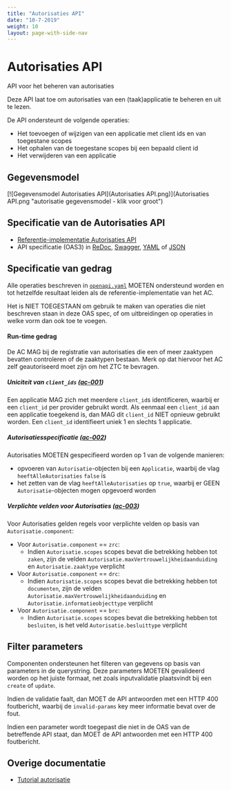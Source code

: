 ```yaml
---
title: "Autorisaties API"
date: "10-7-2019"
weight: 10
layout: page-with-side-nav
---
```


# Autorisaties API

API voor het beheren van autorisaties

Deze API laat toe om autorisaties van een (taak)applicatie te beheren en uit te lezen.

De API ondersteunt de volgende operaties:

- Het toevoegen of wijzigen van een applicatie met client ids en van toegestane scopes
- Het ophalen van de toegestane scopes bij een bepaald client id
- Het verwijderen van een applicatie

## Gegevensmodel

[![Gegevensmodel Autorisaties API](Autorisaties API.png)](Autorisaties API.png "autorisatie
gegevensmodel - klik voor groot")

## Specificatie van de Autorisaties API

- [Referentie-implementatie Autorisaties API](https://autorisaties-api.vng.cloud)
- API specificatie (OAS3) in [ReDoc][autorisaties-1.0.0-redoc],
  [Swagger][autorisaties-1.0.0-swagger],
  [YAML](https://autorisaties-api.vng.cloud/api/v1/schema/openapi.yaml) of
  [JSON](https://autorisaties-api.vng.cloud/api/v1/schema/openapi.json)

[autorisaties-1.0.0-redoc]: redoc-1.0.0
[autorisaties-1.0.0-swagger]: swagger-ui-1.0.0

## Specificatie van gedrag

Alle operaties beschreven in
[`openapi.yaml`](https://autorisaties-api.vng.cloud/api/v1/schema/openapi.yaml) MOETEN ondersteund
worden en tot hetzelfde resultaat leiden als de referentie-implementatie van het AC.

Het is NIET TOEGESTAAN om gebruik te maken van operaties die niet beschreven staan in deze OAS spec,
of om uitbreidingen op operaties in welke vorm dan ook toe te voegen.

#### Run-time gedrag

De AC MAG bij de registratie van autorisaties die een of meer zaaktypen bevatten controleren of de
zaaktypen bestaan. Merk op dat hiervoor het AC zelf geautoriseerd moet zijn om het ZTC te bevragen.

##### **<a name="ac-001">Uniciteit van `client_ids` ([ac-001](#ac-001))</a>**

Een applicatie MAG zich met meerdere `client_id`s identificeren, waarbij er een `client_id` per
provider gebruikt wordt. Als eenmaal een `client_id` aan een applicatie toegekend is, dan MAG dit
`client_id` NIET opnieuw gebruikt worden. Een `client_id` identifieert uniek 1 en slechts 1
applicatie.

##### **<a name="ac-002">Autorisatiesspecificatie ([ac-002](#ac-002))</a>**

Autorisaties MOETEN gespecifieerd worden op 1 van de volgende manieren:

- opvoeren van `Autorisatie`-objecten bij een `Applicatie`, waarbij de vlag `heeftAlleAutorisaties`
  `false` is
- het zetten van de vlag `heeftAlleAutorisaties` op `true`, waarbij er GEEN `Autorisatie`-objecten
  mogen opgevoerd worden

##### **<a name="ac-003">Verplichte velden voor Autorisaties ([ac-003](#ac-003))</a>**

Voor Autorisaties gelden regels voor verplichte velden op basis van `Autorisatie.component`:

- Voor `Autorisatie.component` == `zrc`:
  - Indien `Autorisatie.scopes` scopes bevat die betrekking hebben tot `zaken`, zijn de velden
    `Autorisatie.maxVertrouwelijkheidaanduiding` en `Autorisatie.zaaktype` verplicht
- Voor `Autorisatie.component` == `drc`:
  - Indien `Autorisatie.scopes` scopes bevat die betrekking hebben tot `documenten`, zijn de velden
    `Autorisatie.maxVertrouwelijkheidaanduiding` en `Autorisatie.informatieobjecttype` verplicht
- Voor `Autorisatie.component` == `brc`:
  - Indien `Autorisatie.scopes` scopes bevat die betrekking hebben tot `besluiten`, is het veld
    `Autorisatie.besluittype` verplicht

## Filter parameters

Componenten ondersteunen het filteren van gegevens op basis van parameters in de querystring. Deze
parameters MOETEN gevalideerd worden op het juiste formaat, net zoals inputvalidatie plaatsvindt bij
een `create` of `update`.

Indien de validatie faalt, dan MOET de API antwoorden met een HTTP 400 foutbericht, waarbij de
`invalid-params` key meer informatie bevat over de fout.

Indien een parameter wordt toegepast die niet in de OAS van de betreffende API staat, dan MOET de
API antwoorden met een HTTP 400 foutbericht.

## Overige documentatie

- [Tutorial autorisatie](https://github.com/VNG-Realisatie/gemma-zaken/raw/master/docs/ontwikkelaars/handleidingen-en-tutorials/_assets/autorisatie.pptx)
